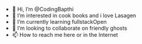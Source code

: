 - 👋 Hi, I’m @CodingBapthi
- 👀 I’m interested in cook books and i love Lasagen
- 🌱 I’m currently learning fullstackOpen
- 💞️ I’m looking to collaborate on friendly ghosts
- 📫 How to reach me here or in the Internet

<!---
CodingBapthi/CodingBapthi is a ✨ special ✨ repository because its `README.md` (this file) appears on your GitHub profile.
You can click the Preview link to take a look at your changes.
--->
